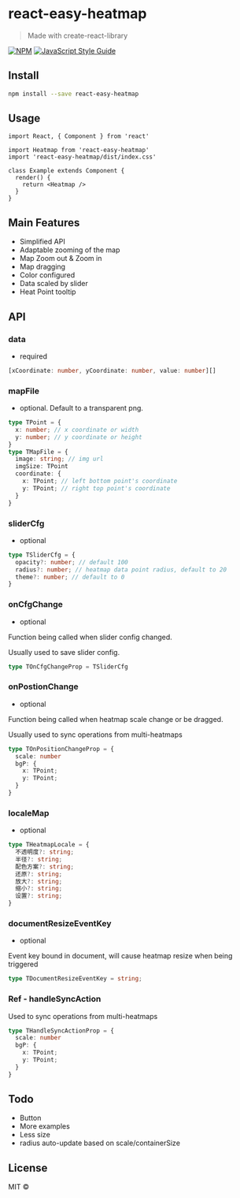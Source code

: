 # react-easy-heatmap

> Made with create-react-library

[![NPM](https://img.shields.io/npm/v/react-easy-heatmap.svg)](https://www.npmjs.com/package/react-easy-heatmap) [![JavaScript Style Guide](https://img.shields.io/badge/code_style-standard-brightgreen.svg)](https://standardjs.com)

## Install

```bash
npm install --save react-easy-heatmap
```

## Usage

```tsx
import React, { Component } from 'react'

import Heatmap from 'react-easy-heatmap'
import 'react-easy-heatmap/dist/index.css'

class Example extends Component {
  render() {
    return <Heatmap />
  }
}
```

## Main Features
* Simplified API
* Adaptable zooming of the map
* Map Zoom out & Zoom in
* Map dragging
* Color configured
* Data scaled by slider
* Heat Point tooltip


## API
### data

* required

```typescript
[xCoordinate: number, yCoordinate: number, value: number][]
```

### mapFile

* optional. Default to a transparent png.

```typescript
type TPoint = {
  x: number; // x coordinate or width
  y: number; // y coordinate or height
}
type TMapFile = {
  image: string; // img url
  imgSize: TPoint
  coordinate: {
    x: TPoint; // left bottom point's coordinate
    y: TPoint; // right top point's coordinate
  }
}
```

### sliderCfg

* optional

```typescript
type TSliderCfg = {
  opacity?: number; // default 100
  radius?: number; // heatmap data point radius, default to 20
  theme?: number; // default to 0
}
```

### onCfgChange

* optional

Function being called when slider config changed.

Usually used to save slider config.

```typescript
type TOnCfgChangeProp = TSliderCfg
```
### onPostionChange

* optional

Function being called when heatmap scale change or be dragged.

Usually used to sync operations from multi-heatmaps

```typescript
type TOnPositionChangeProp = {
  scale: number
  bgP: {
    x: TPoint;
    y: TPoint;
  }
}
```
### localeMap

* optional

```typescript
type THeatmapLocale = {
  不透明度?: string;
  半径?: string;
  配色方案?: string;
  还原?: string;
  放大?: string;
  缩小?: string;
  设置?: string;
}
```
### documentResizeEventKey

* optional

Event key bound in document, will cause heatmap resize when being triggered

```typescript
type TDocumentResizeEventKey = string;
```

### Ref - handleSyncAction

Used to sync operations from multi-heatmaps

```typescript
type THandleSyncActionProp = {
  scale: number
  bgP: {
    x: TPoint;
    y: TPoint;
  }
}
```

## Todo
* Button
* More examples
* Less size
* radius auto-update based on scale/containerSize

## License

MIT © [](https://github.com/)
